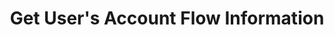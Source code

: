 ---
title: Get User's Account Flow Information
position_number: 5
type: get
description: /user/v1/balance/bills
parameters:
    -
        name: symbol
        type: string
        mandatory: true
        default: N/A
        description: "Trading pairs (queries all trading pairs if not passed)\t"
        ranges:
    -
        name: direction
        type: string
        mandatory: false
        default: NEXT
        description: "Direction（PREV:Previous page；NEXT:Next page）\t"
        ranges: PREV;NEXT
    -
        name: id
        type: integer
        mandatory: false
        default: N/A
        description: id
        ranges:
    -
        name: limit
        type: integer
        mandatory: false
        default: 10
        description: "Limit\t"
        ranges:
    -
        name: startTime
        type: integer
        mandatory: false
        default: N/A
        description: Start time
        ranges:
    -
        name: endTime
        type: integer
        mandatory: false
        default: N/A
        description: End time
        ranges:
left_code_blocks:
    -
        code_block: "public void getMarketConfig() {\r\n\tString text = HttpUtil.get(URL + \"/data/api/user/v1/getMarketConfig\");\r\n\tSystem.out.println(text);\r\n}"
        title: Java
        language: java
right_code_blocks:
    - code_block: |-
        {
          "error": {
            "code": "",
            "msg": ""
          },
          "msgInfo": "",
          "result": {
            "hasNext": false, //Is there a next page
            "hasPrev": false, //Is there a previous page
            "items": [ //Datasheets
              {
                "afterAmount": 0, //Balance after change
                "amount": 0, //Quantity
                "coin": "", //Currency
                "createdTime": 0, //Time
                "id": 0, //id
                "side": "", //ADD:transfer in;SUB:transfer out
                "symbol": "", //Trading pair
                "type": "" //EXCHANGE:transfer;CLOSE_POSITION:Offset profit and loss;TAKE_OVER:position takeover;QIANG_PING_MANAGER:Liquidation management fee (fee);FUND:Fund Fee;FEE:Fee(Open position, liquidation, Forced liquidation);ADL:Adl;TAKE_OVER:position takeover;MERGE:Position Merge
              }
            ]
          },
          "returnCode": 0
        }
      title: Response
      language: json
---